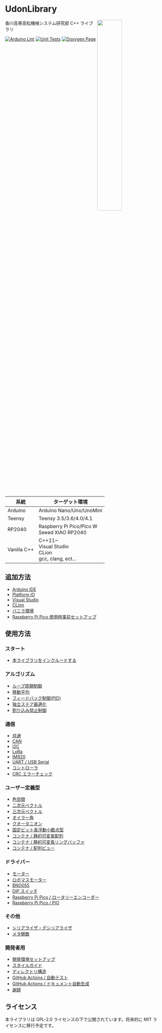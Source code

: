 # UdonLibrary

<img src="https://github.com/udonrobo/UdonLibrary/assets/91818705/53d063f8-ee25-41c9-b68b-75dcfd8ee5ad" width="40%" align="right"/>

香川高専高松機械システム研究部 C++ ライブラリ

[![Arduino Lint](https://github.com/udonrobo/UdonLibrary/actions/workflows/ArduinoLint.yml/badge.svg)](https://github.com/udonrobo/UdonLibrary/actions/workflows/ArduinoLint.yml)
[![Unit Tests](https://github.com/udonrobo/UdonLibrary/actions/workflows/UnitTest.yml/badge.svg)](https://github.com/udonrobo/UdonLibrary/actions/workflows/UnitTest.yml)
[![Doxygen Page](https://github.com/udonrobo/UdonLibrary/actions/workflows/DoxygenPage.yml/badge.svg)](https://github.com/udonrobo/UdonLibrary/actions/workflows/DoxygenPage.yml)

| 系統        | ターゲット環境                                               |
| ----------- | ------------------------------------------------------------ |
| Arduino     | Arduino Nano/Uno/UnoMini                                     |
| Teensy      | Teensy 3.5/3.6/4.0/4.1                                       |
| RP2040      | Raspberry Pi Pico/Pico W <br> Seeed XIAO RP2040              |
| Vanilla C++ | C++11~ <br> Visual Studio <br> CLion <br> gcc, clang, ect... |

## 追加方法

- [Arduino IDE](./docs/Install/ArduinoIDE.md)
- [Platform IO](./docs/Install/PlatformIO.md)
- [Visual Studio](./docs/Install/VisualStudio.md)
- [CLion](./docs/Install/CLion.md)
- [バニラ環境](./docs/Install/VanillaCpp.md)
- [Raspberry Pi Pico 使用時事前セットアップ](./docs/Install/RaspberryPiPico.md)

## 使用方法

### スタート

- [本ライブラリをインクルードする](./docs/Start/Include.md)

### アルゴリズム

- [ループ周期制御](./docs/Algorithm/LoopCycleController.md)
- [移動平均](./docs/Algorithm/MovingAverage.md)
- [フィードバック制御(PID)](./docs/Algorithm/FeedbackController.md)
- [独立ステア最適化](./docs/Algorithm/SteerOptimizer.md)
- [割り込み禁止制御](./docs/Algorithm/Interrupt.md)

### 通信

- [共通](./docs/Communication/Common.md)
- [CAN](./docs/Communication/CAN.md)
- [I2C](./docs/Communication/I2C.md)
- [LoRa](./docs/Communication/LoRa.md)
- [IM920](./docs/Communication/IM920.md)
- [UART / USB Serial](./docs/Communication/Serial.md)
- [コントローラ](./docs/Communication/Pad.md)
- [CRC エラーチェック](./docs/Communication/CRC.md)

### ユーザー定義型

- [色空間](./docs/Types/Color.md)
- [二次元ベクトル](./docs/Types/Vector2D.md)
- [三次元ベクトル](./docs/Types/Vector3D.md)
- [オイラー角](./docs/Types/Eular.md)
- [クオータニオン](./docs/Types/Quaternion.md)
- [固定ビット長浮動小数点型](./docs/Types/Float.md)
- [コンテナ / 静的可変長配列](./docs/Types/StaticVector.md)
- [コンテナ / 静的可変長リングバッファ](./docs/Types/RingBuffer.md)
- [コンテナ / 配列ビュー](./docs/Types/ArrayView.md)

### ドライバー

- [モーター](./docs/Driver/Motor.md)
- [ロボマスモーター](./docs/Driver/RoboMasterMotor.md)
- [BNO055](./docs/Driver/BNO055.md)
- [DIP スイッチ](./docs/Driver/DipSwitch.md)
- [Raspberry Pi Pico / ロータリーエンコーダー](./docs/Driver/EncoderPico.md)
- [Raspberry Pi Pico / PIO](./docs/Driver/PIO.md)

### その他

- [シリアライザ・デシリアライザ](./docs/Other/Serialization.md)
- [メタ関数](./docs/Other/Traits.md)

### 開発者用

- [開発環境セットアップ](./docs/Developer/DevelopSetup.md)
- [スタイルガイド](./docs/Developer/StyleGuide.md)
- [ディレクトリ構造](./docs/Developer/DirectoryStructure.md)
- [GitHub Actions / 自動テスト](./docs/Developer/CI.md)
- [GitHub Actions / ドキュメント自動生成](./docs/Developer/DoxygenPage.md)
- [謝辞](./docs/Developer/Acknowledgments.md)

## ライセンス

本ライブラリは GPL-2.0 ライセンスの下で公開されています。将来的に MIT ライセンスに移行予定です。
